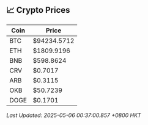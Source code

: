 ## 📈 Crypto Prices

| Coin | Price |
| ---- | ----- |
| BTC | $94234.5712 |
| ETH | $1809.9196 |
| BNB | $598.8624 |
| CRV | $0.7017 |
| ARB | $0.3115 |
| OKB | $50.7239 |
| DOGE | $0.1701 |

_Last Updated: 2025-05-06 00:37:00.857 +0800 HKT_
